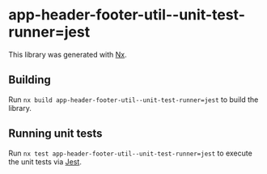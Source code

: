 # app-header-footer-util--unit-test-runner=jest

This library was generated with [Nx](https://nx.dev).

## Building

Run `nx build app-header-footer-util--unit-test-runner=jest` to build the library.

## Running unit tests

Run `nx test app-header-footer-util--unit-test-runner=jest` to execute the unit tests via [Jest](https://jestjs.io).
